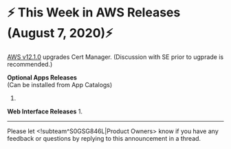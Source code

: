 # :zap: This Week in AWS Releases (August 7, 2020):zap:

[AWS v12.1.0](https://github.com/giantswarm/releases/tree/master/aws/v12.1.0) upgrades Cert Manager. (Discussion with SE prior to ugprade is recommended.)

**Optional Apps Releases**  
(Can be installed from App Catalogs)

1. 

**Web Interface Releases**
1. 

---
Please let <!subteam^S0GSG846L|Product Owners> know if you have any feedback or questions by replying to this announcement in a thread.
